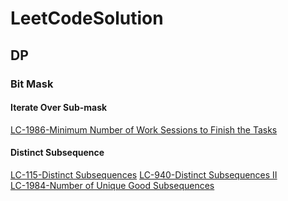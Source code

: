 # LeetCodeSolution

## DP
### Bit Mask
#### Iterate Over Sub-mask
[LC-1986-Minimum Number of Work Sessions to Finish the Tasks](https://leetcode.com/problems/minimum-number-of-work-sessions-to-finish-the-tasks/)
#### Distinct Subsequence
[LC-115-Distinct Subsequences](https://leetcode.com/problems/number-of-unique-good-subsequences/) 
[LC-940-Distinct Subsequences II](https://leetcode.com/problems/distinct-subsequences-ii/)  
[LC-1984-Number of Unique Good Subsequences](https://leetcode.com/problems/distinct-subsequences/)  

